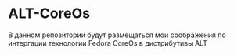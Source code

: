 # ALT-CoreOs

В данном репозитории будут размещаться мои соображения по интергации технологии Fedora CoreOs в дистрибутивы ALT
